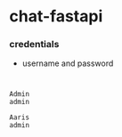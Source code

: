 ﻿# chat-fastapi

### credentials

- username and password
#

    Admin 
    admin 
    
    Aaris
    admin 


